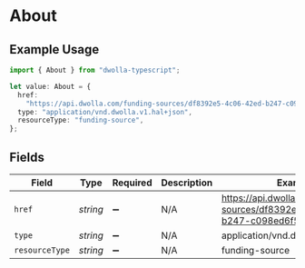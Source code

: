 # About

## Example Usage

```typescript
import { About } from "dwolla-typescript";

let value: About = {
  href:
    "https://api.dwolla.com/funding-sources/df8392e5-4c06-42ed-b247-c098ed6f5a11",
  type: "application/vnd.dwolla.v1.hal+json",
  resourceType: "funding-source",
};
```

## Fields

| Field                                                                       | Type                                                                        | Required                                                                    | Description                                                                 | Example                                                                     |
| --------------------------------------------------------------------------- | --------------------------------------------------------------------------- | --------------------------------------------------------------------------- | --------------------------------------------------------------------------- | --------------------------------------------------------------------------- |
| `href`                                                                      | *string*                                                                    | :heavy_minus_sign:                                                          | N/A                                                                         | https://api.dwolla.com/funding-sources/df8392e5-4c06-42ed-b247-c098ed6f5a11 |
| `type`                                                                      | *string*                                                                    | :heavy_minus_sign:                                                          | N/A                                                                         | application/vnd.dwolla.v1.hal+json                                          |
| `resourceType`                                                              | *string*                                                                    | :heavy_minus_sign:                                                          | N/A                                                                         | funding-source                                                              |